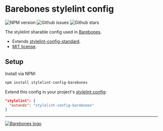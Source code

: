 # Barebones stylelint config

![NPM version](https://img.shields.io/npm/v/stylelint-config-barebones.svg?style=flat-square)
![Github issues](https://img.shields.io/github/issues/jaydenseric/stylelint-config-barebones.svg?style=flat-square)
![Github stars](https://img.shields.io/github/stars/jaydenseric/stylelint-config-barebones.svg?style=flat-square)

The stylelint sharable config used in [Barebones](https://github.com/jaydenseric/Barebones).

- Extends [stylelint-config-standard](https://github.com/stylelint/stylelint-config-standard).
- [MIT license](https://en.wikipedia.org/wiki/MIT_License).

## Setup

Install via NPM:

```bash
npm install stylelint-config-barebones
```

Extend this config in your project's [stylelint config](http://stylelint.io/user-guide/configuration/#extends):

```json
"stylelint": {
  "extends": "stylelint-config-barebones"
}
```

---

[![Barebones logo](http://jaydenseric.com/shared/barebones-logo.svg)](https://github.com/jaydenseric/Barebones)
